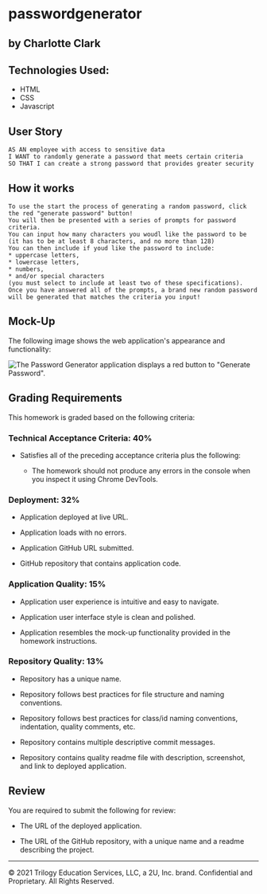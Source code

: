# passwordgenerator

## by Charlotte Clark

## Technologies Used:
* HTML 
* CSS
* Javascript

## User Story

```
AS AN employee with access to sensitive data
I WANT to randomly generate a password that meets certain criteria
SO THAT I can create a strong password that provides greater security
```

## How it works

```
To use the start the process of generating a random password, click the red "generate password" button! 
You will then be presented with a series of prompts for password criteria.
You can input how many characters you woudl like the password to be 
(it has to be at least 8 characters, and no more than 128)
You can then include if youd like the password to include: 
* uppercase letters, 
* lowercase letters, 
* numbers, 
* and/or special characters 
(you must select to include at least two of these specifications).
Once you have answered all of the prompts, a brand new random password will be generated that matches the criteria you input! 

```

## Mock-Up

The following image shows the web application's appearance and functionality:

![The Password Generator application displays a red button to "Generate Password".](./Assets/03-javascript-homework-demo.png)

## Grading Requirements

This homework is graded based on the following criteria: 

### Technical Acceptance Criteria: 40%

* Satisfies all of the preceding acceptance criteria plus the following:

  * The homework should not produce any errors in the console when you inspect it using Chrome DevTools.

### Deployment: 32%

* Application deployed at live URL.

* Application loads with no errors.

* Application GitHub URL submitted.

* GitHub repository that contains application code.

### Application Quality: 15%

* Application user experience is intuitive and easy to navigate.

* Application user interface style is clean and polished.

* Application resembles the mock-up functionality provided in the homework instructions.

### Repository Quality: 13%

* Repository has a unique name.

* Repository follows best practices for file structure and naming conventions.

* Repository follows best practices for class/id naming conventions, indentation, quality comments, etc.

* Repository contains multiple descriptive commit messages.

* Repository contains quality readme file with description, screenshot, and link to deployed application.

## Review

You are required to submit the following for review:

* The URL of the deployed application.

* The URL of the GitHub repository, with a unique name and a readme describing the project.

- - -
© 2021 Trilogy Education Services, LLC, a 2U, Inc. brand. Confidential and Proprietary. All Rights Reserved.